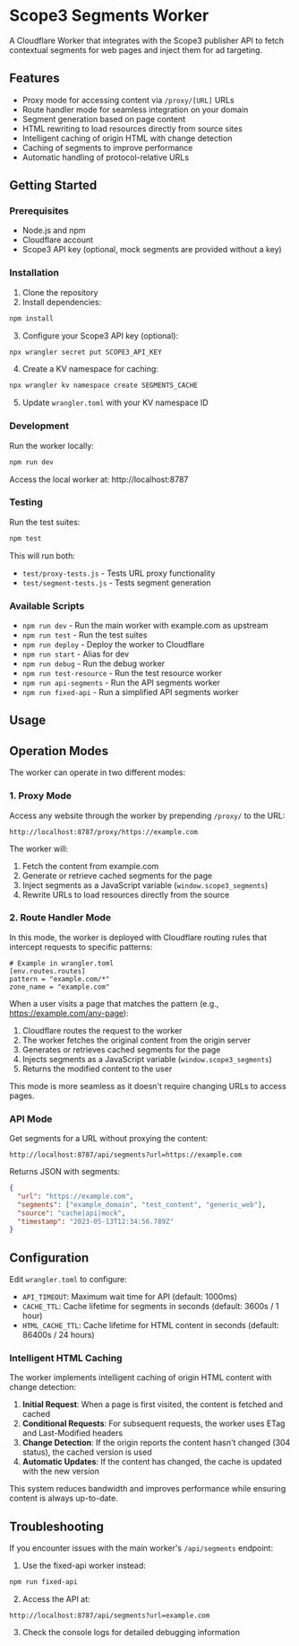 # Scope3 Segments Worker

A Cloudflare Worker that integrates with the Scope3 publisher API to fetch contextual segments for web pages and inject them for ad targeting.

## Features

- Proxy mode for accessing content via `/proxy/[URL]` URLs
- Route handler mode for seamless integration on your domain
- Segment generation based on page content
- HTML rewriting to load resources directly from source sites
- Intelligent caching of origin HTML with change detection
- Caching of segments to improve performance
- Automatic handling of protocol-relative URLs

## Getting Started

### Prerequisites

- Node.js and npm
- Cloudflare account
- Scope3 API key (optional, mock segments are provided without a key)

### Installation

1. Clone the repository
2. Install dependencies:

```bash
npm install
```

3. Configure your Scope3 API key (optional):

```bash
npx wrangler secret put SCOPE3_API_KEY
```

4. Create a KV namespace for caching:

```bash
npx wrangler kv namespace create SEGMENTS_CACHE
```

5. Update `wrangler.toml` with your KV namespace ID

### Development

Run the worker locally:

```bash
npm run dev
```

Access the local worker at: http://localhost:8787

### Testing

Run the test suites:

```bash
npm test
```

This will run both:
- `test/proxy-tests.js` - Tests URL proxy functionality
- `test/segment-tests.js` - Tests segment generation

### Available Scripts

- `npm run dev` - Run the main worker with example.com as upstream
- `npm run test` - Run the test suites
- `npm run deploy` - Deploy the worker to Cloudflare
- `npm run start` - Alias for dev
- `npm run debug` - Run the debug worker
- `npm run test-resource` - Run the test resource worker
- `npm run api-segments` - Run the API segments worker
- `npm run fixed-api` - Run a simplified API segments worker

## Usage

## Operation Modes

The worker can operate in two different modes:

### 1. Proxy Mode

Access any website through the worker by prepending `/proxy/` to the URL:

```
http://localhost:8787/proxy/https://example.com
```

The worker will:
1. Fetch the content from example.com
2. Generate or retrieve cached segments for the page
3. Inject segments as a JavaScript variable (`window.scope3_segments`)
4. Rewrite URLs to load resources directly from the source

### 2. Route Handler Mode

In this mode, the worker is deployed with Cloudflare routing rules that intercept requests to specific patterns:

```
# Example in wrangler.toml
[env.routes.routes]
pattern = "example.com/*"
zone_name = "example.com"
```

When a user visits a page that matches the pattern (e.g., https://example.com/any-page):
1. Cloudflare routes the request to the worker
2. The worker fetches the original content from the origin server
3. Generates or retrieves cached segments for the page
4. Injects segments as a JavaScript variable (`window.scope3_segments`)
5. Returns the modified content to the user

This mode is more seamless as it doesn't require changing URLs to access pages.

### API Mode

Get segments for a URL without proxying the content:

```
http://localhost:8787/api/segments?url=https://example.com
```

Returns JSON with segments:

```json
{
  "url": "https://example.com",
  "segments": ["example_domain", "test_content", "generic_web"],
  "source": "cache|api|mock",
  "timestamp": "2023-05-13T12:34:56.789Z"
}
```

## Configuration

Edit `wrangler.toml` to configure:

- `API_TIMEOUT`: Maximum wait time for API (default: 1000ms)
- `CACHE_TTL`: Cache lifetime for segments in seconds (default: 3600s / 1 hour)
- `HTML_CACHE_TTL`: Cache lifetime for HTML content in seconds (default: 86400s / 24 hours)

### Intelligent HTML Caching

The worker implements intelligent caching of origin HTML content with change detection:

1. **Initial Request**: When a page is first visited, the content is fetched and cached
2. **Conditional Requests**: For subsequent requests, the worker uses ETag and Last-Modified headers
3. **Change Detection**: If the origin reports the content hasn't changed (304 status), the cached version is used
4. **Automatic Updates**: If the content has changed, the cache is updated with the new version

This system reduces bandwidth and improves performance while ensuring content is always up-to-date.

## Troubleshooting

If you encounter issues with the main worker's `/api/segments` endpoint:

1. Use the fixed-api worker instead:
```bash
npm run fixed-api
```

2. Access the API at:
```
http://localhost:8787/api/segments?url=example.com
```

3. Check the console logs for detailed debugging information